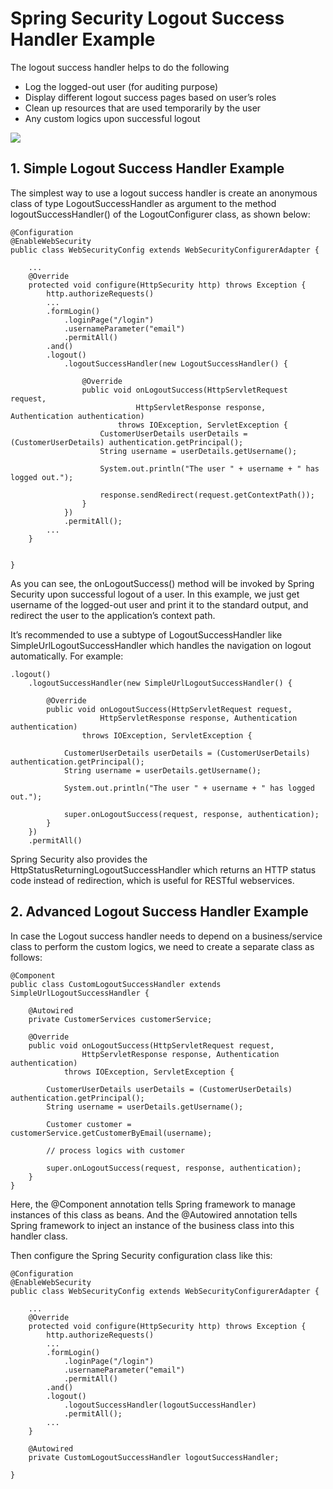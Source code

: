 # Spring Security Logout Success Handler Example

The logout success handler helps to do the following

* Log the logged-out user (for auditing purpose)
* Display different logout success pages based on user’s roles
* Clean up resources that are used temporarily by the user
* Any custom logics upon successful logout

![](/home/dennis/Documents/spring_security_logout_success_handler.png)


## 1. Simple Logout Success Handler Example

The simplest way to use a logout success handler is create an anonymous class of type LogoutSuccessHandler as argument to the method logoutSuccessHandler() of the LogoutConfigurer class, as shown below:

```
@Configuration
@EnableWebSecurity
public class WebSecurityConfig extends WebSecurityConfigurerAdapter {
 
    ...
    @Override
    protected void configure(HttpSecurity http) throws Exception {
        http.authorizeRequests()
        ...
        .formLogin()
            .loginPage("/login")
            .usernameParameter("email")
            .permitAll()
        .and()
        .logout()
            .logoutSuccessHandler(new LogoutSuccessHandler() {
 
                @Override
                public void onLogoutSuccess(HttpServletRequest request,
                            HttpServletResponse response, Authentication authentication)
                        throws IOException, ServletException {
                    CustomerUserDetails userDetails = (CustomerUserDetails) authentication.getPrincipal();
                    String username = userDetails.getUsername();
 
                    System.out.println("The user " + username + " has logged out.");
 
                    response.sendRedirect(request.getContextPath());
                }
            })
            .permitAll();
        ...
    }
   
 
}
```


As you can see, the onLogoutSuccess() method will be invoked by Spring Security upon successful logout of a user. In this example, we just get username of the logged-out user and print it to the standard output, and redirect the user to the application’s context path.

It’s recommended to use a subtype of LogoutSuccessHandler like SimpleUrlLogoutSuccessHandler which handles the navigation on logout automatically. For example:

```
.logout()
    .logoutSuccessHandler(new SimpleUrlLogoutSuccessHandler() {
     
        @Override
        public void onLogoutSuccess(HttpServletRequest request,
                    HttpServletResponse response, Authentication authentication)
                throws IOException, ServletException {
         
            CustomerUserDetails userDetails = (CustomerUserDetails) authentication.getPrincipal();
            String username = userDetails.getUsername();
         
            System.out.println("The user " + username + " has logged out.");
         
            super.onLogoutSuccess(request, response, authentication);
        }
    })
    .permitAll()
```

Spring Security also provides the HttpStatusReturningLogoutSuccessHandler which returns an HTTP status code instead of redirection, which is useful for RESTful webservices.


## 2. Advanced Logout Success Handler Example

In case the Logout success handler needs to depend on a business/service class to perform the custom logics, we need to create a separate class as follows:

```
@Component
public class CustomLogoutSuccessHandler extends SimpleUrlLogoutSuccessHandler {
 
    @Autowired
    private CustomerServices customerService;
 
    @Override
    public void onLogoutSuccess(HttpServletRequest request,
                HttpServletResponse response, Authentication authentication)
            throws IOException, ServletException {
     
        CustomerUserDetails userDetails = (CustomerUserDetails) authentication.getPrincipal();
        String username = userDetails.getUsername();
     
        Customer customer = customerService.getCustomerByEmail(username);
     
        // process logics with customer
     
        super.onLogoutSuccess(request, response, authentication);
    }  
}
```


Here, the @Component annotation tells Spring framework to manage instances of this class as beans. And the @Autowired annotation tells Spring framework to inject an instance of the business class into this handler class.

Then configure the Spring Security configuration class like this:

```
@Configuration
@EnableWebSecurity
public class WebSecurityConfig extends WebSecurityConfigurerAdapter {
 
    ...
    @Override
    protected void configure(HttpSecurity http) throws Exception {
        http.authorizeRequests()
        ...
        .formLogin()
            .loginPage("/login")
            .usernameParameter("email")
            .permitAll()
        .and()
        .logout()
            .logoutSuccessHandler(logoutSuccessHandler)
            .permitAll();
        ...
    }
   
    @Autowired
    private CustomLogoutSuccessHandler logoutSuccessHandler;   
 
}
```
